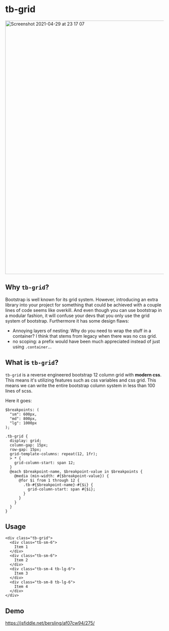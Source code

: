 # tb-grid

<img width="805" alt="Screenshot 2021-04-29 at 23 17 07 " src="https://user-images.githubusercontent.com/10352805/116619655-07936280-a941-11eb-921b-0da6cc9001af.png">


## Why `tb-grid`?

Bootstrap is well known for its grid system. However, introducing an extra library into your project for something that could be achieved with a couple lines of code seems like overkill. And even though you can use bootstrap in a modular fashion, it will confuse your devs that you only use the grid system of bootstrap. Furthermore it has some design flaws:
- Annoying layers of nesting: Why do you need to wrap the stuff in a container? I think that stems from legacy when there was no css grid.
- no scoping: a prefix would have been much appreciated instead of just using `.container`...

## What is `tb-grid`?

`tb-grid` is a reverse engineered bootstrap 12 column grid with **modern css**. This means it's utilizing features such as css variables and css grid. This means we can write the entire bootstrap column system in less than 100 lines of scss.

Here it goes:

```
$breakpoints: (
  "sm": 600px,
  "md": 800px,
  "lg": 1000px
);

.tb-grid {
  display: grid;
  column-gap: 15px;
  row-gap: 15px;
  grid-template-columns: repeat(12, 1fr);
  > * {
    grid-column-start: span 12;
  }
  @each $breakpoint-name, $breakpoint-value in $breakpoints {
    @media (min-width: #{$breakpoint-value}) {
      @for $i from 1 through 12 {
        .tb-#{$breakpoint-name}-#{$i} {
          grid-column-start: span #{$i};
        }
      }
    }
  }
}
```

## Usage
```
<div class="tb-grid">
  <div class="tb-sm-6">
    Item 1
  </div>
  <div class="tb-sm-6">
    Item 2
  </div>
  <div class="tb-sm-4 tb-lg-6">
    Item 3
  </div>
  <div class="tb-sm-8 tb-lg-6">
    Item 4
  </div>
</div>
```

## Demo
https://jsfiddle.net/bersling/af07cw94/275/

